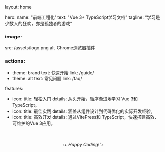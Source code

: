layout: home

hero:
name: "前端工程化"
text: "Vue 3+ TypeScript学习文档"
tagline: “学习是少数人的狂欢，亦是孤独者的游戏”

### image:
src: /assets/logo.png
alt: Chrome浏览器插件

### actions:
- theme: brand
  text: 快速开始
  link: /guide/
- theme: alt
  text: 常见问题
  link: /faq/

features:
- icon:
  title: 轻松入门
  details: 从头开始，循序渐进地学习 Vue 3和 TypeScript。
- icon:
  title: 最佳实践
  details: 涵盖从组件设计到代码优化的实际开发经验。
- icon:
  title: 高效开发
  details: 通过VitePress和 TypeScript，快速搭建高效、可维护的Vue 3应用。

<div style="text-align: center; margin-top:50px;">
<em>:+ Happy Coding!'+</em>
</div>